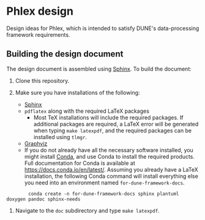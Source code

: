 # Phlex design

Design ideas for Phlex, which is intended to satisfy DUNE's data-processing framework requirements.

## Building the design document

The design document is assembled using [Sphinx](https://www.sphinx-doc.org/en/master/index.html).
To build the document:

1. Clone this repository.

1. Make sure you have installations of the following:

    - [Sphinx](https://www.sphinx-doc.org/en/master/usage/installation.html)
    - `pdflatex` along with the required LaTeX packages
      - Most TeX installations will include the required packages.
      If additional packages are required, a LaTeX error will be generated when typing `make latexpdf`, and the required packages can be installed using `tlmgr`.
    - [Graphviz](https://graphviz.org/download/)
    - If you do not already have all the necessary software installed, you might install [Conda](https://conda-forge.org/download/), and use Conda to install the required products. Full documentation for Conda is available at <https://docs.conda.io/en/latest/>.  Assuming you already have a LaTeX installation, the following Conda command will install everything else you need into an environment named `for-dune-framework-docs`.

```console
        conda create -n for-dune-framework-docs sphinx plantuml doxygen pandoc sphinx-needs
```

1. Navigate to the `doc` subdirectory and type `make latexpdf`.
